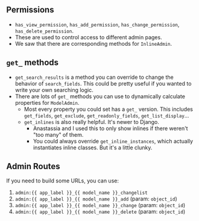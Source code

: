 ## Permissions

* `has_view_permission`, `has_add_permission`,
  `has_change_permission`, `has_delete_permission`.
* These are used to control access to different admin pages.
* We saw that there are corresponding methods for `InlineAdmin`.

## `get_` methods

* `get_search_results` is a method you can override to change the
  behavior of `search_fields`. This could be pretty useful if you wanted
  to write your own searching logic.
* There are lots of `get_` methods you can use to dynamically calculate
  properties for `ModelAdmin`.
  * Most every property you could set has a `get_` version. This
    includes `get_fields`, `get_exclude`, `get_readonly_fields`,
    `get_list_display`...
  * `get_inlines` is also really helpful. It's newer to Django.
    * Anastassia and I used this to only show inlines if there weren't
      "too many" of them.
    * You could always override `get_inline_instances`, which actually
      instantiates inline classes. But it's a little clunky.

## Admin Routes

If you need to build some URLs, you can use:

1. `admin:{{ app_label }}_{{ model_name }}_changelist`
2. `admin:{{ app_label }}_{{ model_name }}_add` (param: `object_id`)
2. `admin:{{ app_label }}_{{ model_name }}_change` (param: `object_id`)
2. `admin:{{ app_label }}_{{ model_name }}_delete` (param: `object_id`)
